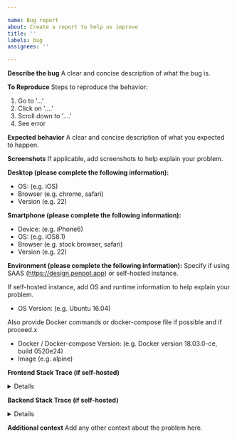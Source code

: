 ```yaml
---

name: Bug report
about: Create a report to help us improve
title: ''
labels: bug
assignees: ''

---
```


**Describe the bug**
A clear and concise description of what the bug is.

**To Reproduce**
Steps to reproduce the behavior:
1.  Go to '...'
2.  Click on '....'
3.  Scroll down to '....'
4.  See error

**Expected behavior**
A clear and concise description of what you expected to happen.

**Screenshots**
If applicable, add screenshots to help explain your problem.

**Desktop (please complete the following information):**

-   OS: (e.g. iOS)
-   Browser (e.g. chrome, safari)
-   Version (e.g. 22)

**Smartphone (please complete the following information):**

-   Device: (e.g. iPhone6)
-   OS: (e.g. iOS8.1)
-   Browser (e.g. stock browser, safari)
-   Version (e.g. 22)

**Environment (please complete the following information):**
Specify if using SAAS (https://design.penpot.app) or self-hosted instance.

If self-hosted instance, add OS and runtime information to help explain your problem.

-   OS Version: (e.g. Ubuntu 16.04)

Also provide Docker commands or docker-compose file if possible and if proceed.x

-   Docker / Docker-compose Version: (e.g. Docker version 18.03.0-ce, build 0520e24)
-   Image (e.g. alpine)

**Frontend Stack Trace (if self-hosted)**

<details>

```

```

</details>

**Backend Stack Trace (if self-hosted)**

<details>

```

```

</details>

**Additional context**
Add any other context about the problem here.
